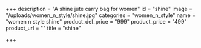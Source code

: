 +++
description = "A shine jute carry bag for women"
id = "shine"
image = "/uploads/women_n_style/shine.jpg"
categories = "women_n_style"
name = "women n style shine"
product_del_price = "999"
product_price = "499"
product_url = ""
title = "shine"

+++

